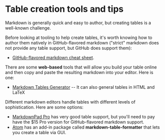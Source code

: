 # Table creation tools and tips
Markdown is generally quick and easy to author, but creating tables is a well-known challenge.

Before looking at tooling to help create tables, it's worth knowing how to author them natively in GitHub-flavored markdown ("strict" markdown does not provide any table support, but GitHub does support them):
* [GitHub-flavored markdown cheat sheet](https://github.com/adam-p/markdown-here/wiki/Markdown-Cheatsheet#tables).

There are some **web-based** tools that will allow you build your table online and then copy and paste the resulting markdown into your editor. Here is one:
* [Markdown Tables Generator](http://www.tablesgenerator.com/markdown_tables) -- It can also general tables in HTML and LaTeX

Different markdown editors handle tables with different levels of sophistication. Here are some options:
* [MarkdownPad Pro](http://www.markdownpad.com/) has very good table support, but you'll need to pay have the $15 Pro version for GitHub-flavored markdown support.
* [Atom](http://atom.io) has an add-in package called **markdown-table-formatter** that lets you create a table via GUI.
